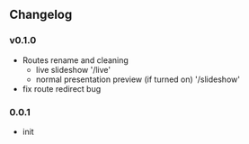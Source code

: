 ## Changelog

### v0.1.0
- Routes rename and cleaning
    - live slideshow '/live'
    - normal presentation preview (if turned on) '/slideshow'
- fix route redirect bug

### 0.0.1
- init
